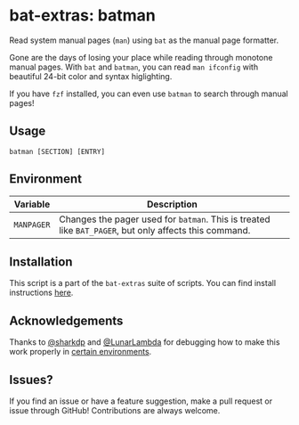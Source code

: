 # bat-extras: batman

Read system manual pages (`man`) using `bat` as the manual page formatter.

Gone are the days of losing your place while reading through monotone manual pages. With `bat` and `batman`, you can read `man ifconfig` with beautiful 24-bit color and syntax higlighting.

If you have `fzf` installed, you can even use `batman` to search through manual pages!


## Usage

    batman [SECTION] [ENTRY]



## Environment

| Variable   | Description                                                  |
| ---------- | ------------------------------------------------------------ |
| `MANPAGER` | Changes the pager used for `batman`. This is treated like `BAT_PAGER`, but only affects this command. |




## Installation

This script is a part of the `bat-extras` suite of scripts. You can find install instructions [here](../README.md#installation).



## Acknowledgements

Thanks to [@sharkdp](https://github.com/sharkdp) and [@LunarLambda](https://github.com/LunarLambda) for debugging how to make this work properly in [certain environments](https://github.com/sharkdp/bat/issues/652).



## Issues?

If you find an issue or have a feature suggestion, make a pull request or issue through GitHub!
Contributions are always welcome.
